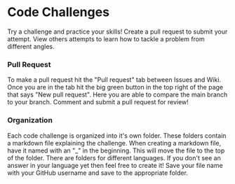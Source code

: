 # Code Challenges
<p>Try a challenge and practice your skills! Create a pull request to submit
your attempt. View others attempts to learn how to tackle a problem from different
angles.</p>

### Pull Request
<p>To make a pull request hit the "Pull request" tab between Issues and Wiki.
Once you are in the tab hit the big green button in the top right of the page
that says "New pull request". Here you are able to compare the main branch to
your branch. Comment and submit a pull request for review!</p>

### Organization
<p>Each code challenge is organized into it's own folder. These folders contain
a markdown file explaining the challenge. When creating a markdown file, have it
named with an "_" in the beginning. This will move the file to the top of the
folder. There are folders for different languages. If you don't see an answer
in your language yet then feel free to create it! Save your file name with your
GitHub username and save to the appropriate folder.</p>
